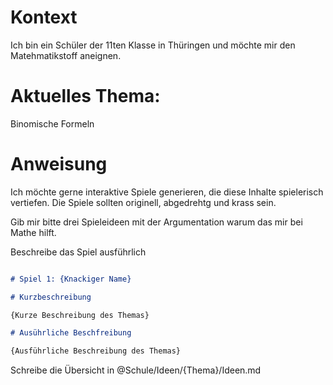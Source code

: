 # Kontext

Ich bin ein Schüler der 11ten Klasse in Thüringen und möchte mir den Matehmatikstoff aneignen.

# Aktuelles Thema:

Binomische Formeln

# Anweisung

Ich möchte gerne interaktive Spiele generieren, die diese Inhalte spielerisch vertiefen.
Die Spiele sollten originell, abgedrehtg und krass sein.

Gib mir bitte drei Spieleideen mit der Argumentation warum das mir bei Mathe hilft.

Beschreibe das Spiel ausführlich

```markdown

# Spiel 1: {Knackiger Name}

# Kurzbeschreibung

{Kurze Beschreibung des Themas}

# Ausührliche Beschfreibung

{Ausführliche Beschreibung des Themas}
```

Schreibe die Übersicht in @Schule/Ideen/{Thema}/Ideen.md
